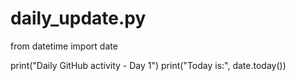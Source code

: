 # daily_update.py
from datetime import date

print("Daily GitHub activity - Day 1")
print("Today is:", date.today())
